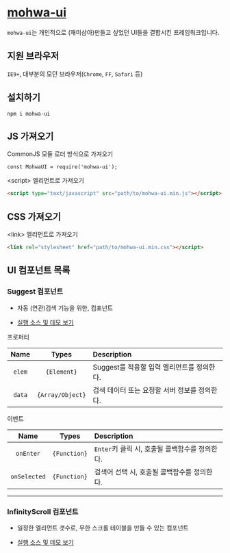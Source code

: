 # [mohwa-ui](https://github.com/mohwa/mohwaUI)

`mohwa-ui`는 개인적으로 (재미삼아)만들고 싶었던 UI들을 결합시킨 프레임워크입니다.

## 지원 브라우저

`IE9+`, 대부분의 모던 브라우저(`Chrome`, `FF`, `Safari` 등)


## 설치하기

```
npm i mohwa-ui
```

## JS 가져오기

CommonJS 모듈 로더 방식으로 가져오기

```
const MohwaUI = require('mohwa-ui');
```


\<script\> 엘리먼트로 가져오기

```html
<script type="text/javascript" src="path/to/mohwa-ui.min.js"></script>
```

## CSS 가져오기

\<link\> 엘리먼트로 가져오기

```html
<link rel="stylesheet" href="path/to/mohwa-ui.min.css"></script>
```

## UI 컴포넌트 목록

### Suggest 컴포넌트

- 자동 (연관)검색 기능을 위한, 컴포넌트

- [실행 소스 및 데모 보기](http://jsfiddle.net/mohwa/gznkrwjp/7/)

프로퍼티

|Name|Types|Description|
|:--:|:-----:|:----------|
|`elem`|`{Element}`|Suggest를 적용할 입력 엘리먼트를 정의한다.|
|`data`|`{Array/Object}`|검색 데이터 또는 요청할 서버 정보를 정의한다.|

이벤트

|Name|Types|Description|
|:--:|:-----:|:----------|
|`onEnter`|`{Function}`|`Enter`키 클릭 시, 호출될 콜백함수를 정의한다.|
|`onSelected`|`{Function}`|검색어 선택 시, 호출될 콜백함수를 정의한다.|

___

### InfinityScroll 컴포넌트

- 일정한 엘리먼트 갯수로, 무한 스크롤 테이블을 만들 수 있는 컴포넌트

- [실행 소스 및 데모 보기](https://jsfiddle.net/mohwa/Lsv7fx3f/)
